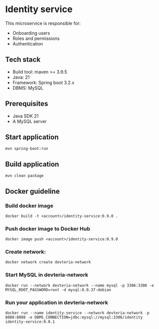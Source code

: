 # Identity service
This microservice is responsible for:
* Onboarding users
* Roles and permissions
* Authentication

## Tech stack
* Build tool: maven >= 3.9.5
* Java: 21
* Framework: Spring boot 3.2.x
* DBMS: MySQL

## Prerequisites
* Java SDK 21
* A MySQL server

## Start application
`mvn spring-boot:run`

## Build application
`mvn clean package`

## Docker guideline
### Build docker image
`docker build -t <account>/identity-service:0.9.0 .`
### Push docker image to Docker Hub
`docker image push <account>/identity-service:0.9.0`
### Create network:
`docker network create devteria-network`
### Start MySQL in devteria-network
`docker run --network devteria-network --name mysql -p 3306:3306 -e MYSQL_ROOT_PASSWORD=root -d mysql:8.0.37-debian`
### Run your application in devteria-network
`docker run --name identity-service --network devteria-network -p 8080:8080 -e DBMS_CONNECTION=jdbc:mysql://mysql:3306/identity identity-service:0.0.1`